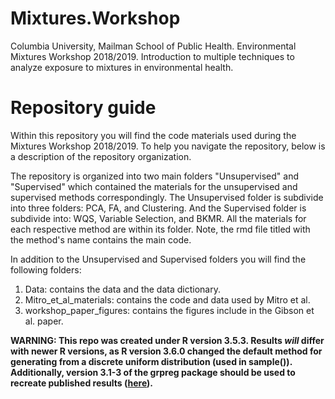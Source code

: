 # Mixtures.Workshop
Columbia University, Mailman School of Public Health. Environmental Mixtures Workshop 2018/2019. Introduction to multiple techniques to analyze exposure to mixtures in environmental health.


# Repository guide
Within this repository you will find the code materials used during the Mixtures Workshop 2018/2019. To help you navigate the repository, below is a description of the repository organization.

The repository is organized into two main folders "Unsupervised" and "Supervised" which contained the materials for the unsupervised and supervised methods correspondingly. The Unsupervised folder is subdivide into three folders: PCA, FA, and Clustering. And the Supervised folder is subdivide into: WQS, Variable Selection, and BKMR. All the materials for each respective method are within its folder. Note, the rmd file titled with the method's name contains the main code.  

In addition to the Unsupervised and Supervised folders you will find the following folders: 

1) Data: contains the data and the data dictionary.
2) Mitro_et_al_materials: contains the code and data used by Mitro et al. 
3) workshop_paper_figures: contains the figures include in the Gibson et al. paper.

**WARNING: This repo was created under R version 3.5.3. Results *will* differ with newer R versions, as R version 3.6.0 changed the default method for generating from a discrete uniform distribution (used in sample()). Additionally, version 3.1-3 of the grpreg package should be used to recreate published results ([here](https://lizzyagibson.github.io/papers/gibson_eh.pdf)).**
